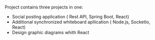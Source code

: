 Project contains three projects in one:
* Social posting application ( Rest API, Spring Boot, React)
* Additional synchronized whiteboard apllication ( Node.js, SocketIo, React)
* Design graphic diagrams whith React
